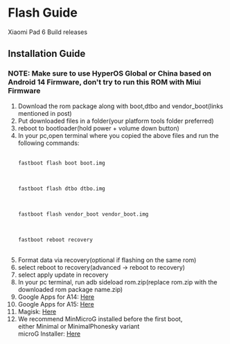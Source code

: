 # Flash Guide
Xiaomi Pad 6 Build releases

<h2>Installation Guide</h1>
<div>
<h3>NOTE: Make sure to use HyperOS Global or China based on Android 14 Firmware, don't try to run this ROM with Miui Firmware</h2>
  <ol>
    <li>Download the rom package along with boot,dtbo and vendor_boot(links mentioned in post)</li>
    <li>Put downloaded files in a folder(your platform tools folder preferred)</li>
    <li>reboot to bootloader(hold power + volume down button)</li>
    <li>In your pc,open terminal where you copied the above files and run the following commands:</li>
<br>
    
    fastboot flash boot boot.img
<br>

    fastboot flash dtbo dtbo.img
<br>
    
    fastboot flash vendor_boot vendor_boot.img
 <br>
 
    fastboot reboot recovery
<br>
    <li>Format data via recovery(optional if flashing on the same rom)</li>
    <li>select reboot to recovery(advanced -> reboot to recovery)</li>
    <li>select apply update in recovery</li>
    <li>In your pc terminal, run adb sideload rom.zip(replace rom.zip with the downloaded rom package name.zip)</li>
    <Useful Links</h1>
<li>Google Apps for A14:  <a href="https://github.com/MindTheGapps/14.0.0-arm64/releases">Here</a></li>
<li>Google Apps for A15:  <a href="https://github.com/MindTheGapps/15.0.0-arm64/releases">Here</a></li>
<li>Magisk:  <a href="https://github.com/topjohnwu/magisk/releases">Here</a></li>
<li>We recommend MinMicroG installed before the first boot,<br>either Minimal or MinimalPhonesky variant<br>
microG Installer:  <a href="https://github.com/FriendlyNeighborhoodShane/MinMicroG-abuse-CI/releases">Here</a></li>

<div>
</div>
<br>
